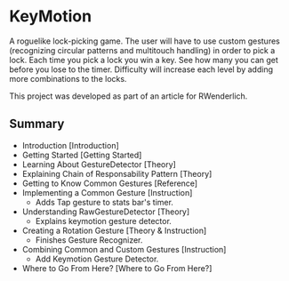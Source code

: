 # KeyMotion

A roguelike lock-picking game. The user will have to use custom gestures (recognizing circular patterns and multitouch handling) in order to pick a lock. Each time you pick a lock you win a key. See how many you can get before you lose to the timer. Difficulty will increase each level by adding more combinations to the locks.

This project was developed as part of an article for RWenderlich.

## Summary

- Introduction [Introduction]
- Getting Started [Getting Started]
- Learning About GestureDetector [Theory]
- Explaining Chain of Responsability Pattern [Theory]
- Getting to Know Common Gestures [Reference]
- Implementing a Common Gesture [Instruction]
  - Adds Tap gesture to stats bar's timer.
- Understanding RawGestureDetector [Theory]
  - Explains keymotion gesture detector.
- Creating a Rotation Gesture [Theory & Instruction]  
  - Finishes Gesture Recognizer.
- Combining Common and Custom Gestures [Instruction]
  - Add Keymotion Gesture Detector.
- Where to Go From Here? [Where to Go From Here?]
